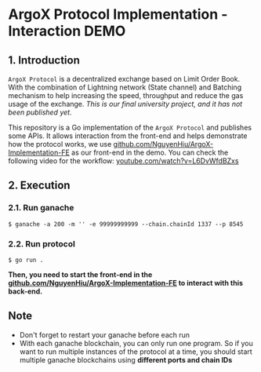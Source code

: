 # ArgoX Protocol Implementation - Interaction DEMO

## 1. Introduction
`ArgoX Protocol` is a decentralized exchange based on Limit Order Book. With the combination of Lightning network (State channel) and Batching mechanism to help increasing the speed, throughput and reduce the gas usage of the exchange. *This is our final university project, and it has not been published yet.*

This repository is a Go implementation of the `ArgoX Protocol` and publishes some APIs. It allows interaction from the front-end and helps demonstrate how the protocol works, we use [github.com/NguyenHiu/ArgoX-Implementation-FE](https://github.com/NguyenHiu/ArgoX-Implementation-FE) as our front-end in the demo. You can check the following video for the workflow: [youtube.com/watch?v=L6DvWfdBZxs](https://www.youtube.com/watch?v=L6DvWfdBZxs)

## 2. Execution
### 2.1. Run ganache 
```
$ ganache -a 200 -m '' -e 99999999999 --chain.chainId 1337 --p 8545
```


### 2.2. Run protocol
```
$ go run .
```

**Then, you need to start the front-end in the [github.com/NguyenHiu/ArgoX-Implementation-FE](https://github.com/NguyenHiu/ArgoX-Implementation-FE) to interact with this back-end.**

## Note
- Don't forget to restart your ganache before each run
- With each ganache blockchain, you can only run one program. So if you want to run multiple instances of the protocol at a time, you should start multiple ganache blockchains using **different ports and chain IDs**